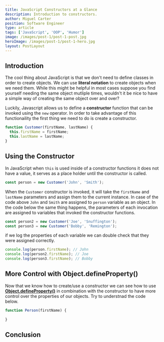 ```yaml
---
title: JavaScript Constructors at a Glance
description: Introduction to constructors.
author: Miguel Carter
position: Software Engineer
type: article
tags: ['JavaScript', 'OOP', 'Humor']
image: /images/post-1/post-1-post.jpg
heroImage: /images/post-1/post-1-hero.jpg
layout: PostLayout
---
```


## Introduction
The cool thing about JavaScript is that we don't need to define classes in order to create objects. We can use **literal notation** to create objects when we need them. While this might be helpful in most cases suppose you find yourself needing the same object mutliple times, wouldn't it be nice to have a simple way of creating the same object over and over?

Luckily, Javascript allows us to define a **constructor** function that can be invoked using the `new` operator. In order to take advantage of this functionaility the first thing we need to do is create a constructor.

```js
function Customer(firstName, lastName) {
  this.firstName = firstName;
  this.lastName = lastName;
}
```

## Using the Constructor

In JavaScript when `this` is used inside of a constructor functions it does not have a value, it serves as a place holder until the constructor is called.

```js
const person = new Customer('John', 'Smith');

```

When the `Customer` constructor is invoked, it will take the `firstName` and `lastName` parameters and assign them to the current instance. In case of the code above `John` and `Smith` are assigned to `person` variable as an object. In the code below the same thing happens, the parameters of each invocation are assigned to variables that invoked the constructor functions.

```js
const person2 = new Customer('Joe', 'Snuffington');
const person3 = new Customer('Bobby', 'Remington');
```

if we log the properties of each variable we can double check that they were assigned correctly.

```js
console.log(person.firstName); // John
console.log(person2.firstName); // Joe
console.log(person3.firstName); // Bobby
```

## More Control with Object.defineProperty()

Now that we know how to create/use a constructor we can see how to use __[Object.defineProperty()](https://developer.mozilla.org/en-US/docs/Web/JavaScript/Reference/Global_Objects/Object/defineProperty)__ in combination with the constructor to have more control over the properties of our objects. Try to understnad the code below.

```js
function Person(firstName) {
  
}
```

## Conclusion